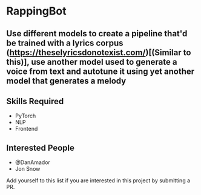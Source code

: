 # RappingBot

## Use different models to create a pipeline that'd be trained with a lyrics corpus (https://theselyricsdonotexist.com/)[(Similar to this)], use another model used to generate a voice from text and autotune it using yet another model that generates a melody


## Skills Required

- PyTorch
- NLP
- Frontend

## Interested People
- @DanAmador
- Jon Snow

Add yourself to this list if you are interested in this project by submitting a PR.
